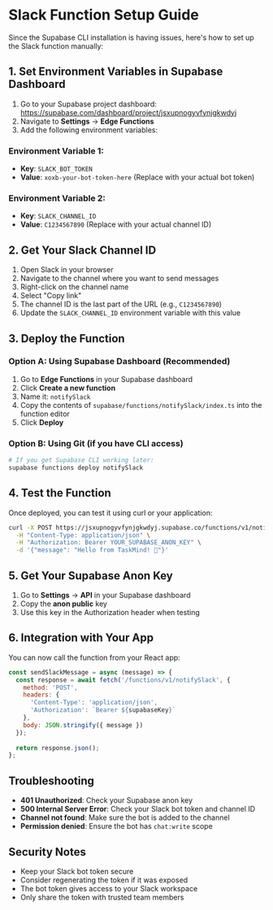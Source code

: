 # Slack Function Setup Guide

Since the Supabase CLI installation is having issues, here's how to set up the Slack function manually:

## 1. Set Environment Variables in Supabase Dashboard

1. Go to your Supabase project dashboard: https://supabase.com/dashboard/project/jsxupnogyvfynjgkwdyj
2. Navigate to **Settings** → **Edge Functions**
3. Add the following environment variables:

### Environment Variable 1:
- **Key**: `SLACK_BOT_TOKEN`
- **Value**: `xoxb-your-bot-token-here` (Replace with your actual bot token)

### Environment Variable 2:
- **Key**: `SLACK_CHANNEL_ID`
- **Value**: `C1234567890` (Replace with your actual channel ID)

## 2. Get Your Slack Channel ID

1. Open Slack in your browser
2. Navigate to the channel where you want to send messages
3. Right-click on the channel name
4. Select "Copy link"
5. The channel ID is the last part of the URL (e.g., `C1234567890`)
6. Update the `SLACK_CHANNEL_ID` environment variable with this value

## 3. Deploy the Function

### Option A: Using Supabase Dashboard (Recommended)
1. Go to **Edge Functions** in your Supabase dashboard
2. Click **Create a new function**
3. Name it: `notifySlack`
4. Copy the contents of `supabase/functions/notifySlack/index.ts` into the function editor
5. Click **Deploy**

### Option B: Using Git (if you have CLI access)
```bash
# If you get Supabase CLI working later:
supabase functions deploy notifySlack
```

## 4. Test the Function

Once deployed, you can test it using curl or your application:

```bash
curl -X POST https://jsxupnogyvfynjgkwdyj.supabase.co/functions/v1/notifySlack \
  -H "Content-Type: application/json" \
  -H "Authorization: Bearer YOUR_SUPABASE_ANON_KEY" \
  -d '{"message": "Hello from TaskMind! 🚀"}'
```

## 5. Get Your Supabase Anon Key

1. Go to **Settings** → **API** in your Supabase dashboard
2. Copy the **anon public** key
3. Use this key in the Authorization header when testing

## 6. Integration with Your App

You can now call the function from your React app:

```javascript
const sendSlackMessage = async (message) => {
  const response = await fetch('/functions/v1/notifySlack', {
    method: 'POST',
    headers: {
      'Content-Type': 'application/json',
      'Authorization': `Bearer ${supabaseKey}`
    },
    body: JSON.stringify({ message })
  });
  
  return response.json();
};
```

## Troubleshooting

- **401 Unauthorized**: Check your Supabase anon key
- **500 Internal Server Error**: Check your Slack bot token and channel ID
- **Channel not found**: Make sure the bot is added to the channel
- **Permission denied**: Ensure the bot has `chat:write` scope

## Security Notes

- Keep your Slack bot token secure
- Consider regenerating the token if it was exposed
- The bot token gives access to your Slack workspace
- Only share the token with trusted team members 